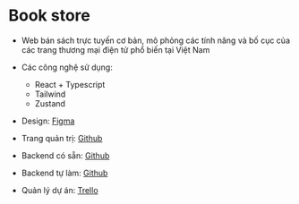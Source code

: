 # Book store
- Web bán sách trực tuyến cơ bản, mô phỏng các tính năng và bố cục của các trang thương mại điện tử phổ biến tại Việt Nam 

- Các công nghệ sử dụng:
    - React + Typescript
    - Tailwind
    - Zustand 

- Design: [Figma](https://www.figma.com/design/sTn6YKYVvanaidhWPLNlTC/TIKI-FULL-PAGE?node-id=1-13060&t=suTn6ojDtzOQohKT-1)

- Trang quản trị: [Github](https://github.com/DucL0c/BookStore_Admin)

- Backend có sẵn: [Github](https://github.com/vuanhtu1993/json-server-with-auth/)

- Backend tự làm: [Github](https://github.com/DucL0c/BookStore_Api.git)

- Quản lý dự án: [Trello](https://trello.com/b/U9VasFGz/nhom-4-d%E1%BB%B1-an-cu%E1%BB%91i-khoa)